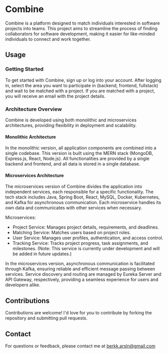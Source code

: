 
# Combine

Combine is a platform designed to match individuals interested in software projects into teams. This project aims to streamline the process of finding collaborators for software development, making it easier for like-minded individuals to connect and work together.



  


  


  
## Usage

### Getting Started
To get started with Combine, sign up or log into your account. After logging in, select the area you want to participate in (backend, frontend, fullstack) and wait to be matched with a project. If you are matched with a project, you will receive an email with the project details.

### Architecture Overview
Combine is developed using both monolithic and microservices architectures, providing flexibility in deployment and scalability.

#### Monolithic Architecture
In the monolithic version, all application components are combined into a single codebase. This version is built using the MERN stack (MongoDB, Express.js, React, Node.js). All functionalities are provided by a single backend and frontend, and all data is stored in a single database.

#### Microservices Architecture
The microservices version of Combine divides the application into independent services, each responsible for a specific functionality. The tech stack includes Java, Spring Boot, React, MySQL, Docker, Kubernetes, and Kafka for asynchronous communication. Each microservice handles its own data and communicates with other services when necessary.

Microservices:
* Project Service: Manages project details, requirements, and deadlines.
* Matching Service: Matches users based on project roles.
* User Service: Manages user profiles, authentication, and access control.
* Tracking Service: Tracks project progress, task assignments, and milestones. (Note: This service is currently under development and will be added in future updates.)


In the microservices version, asynchronous communication is facilitated through Kafka, ensuring reliable and efficient message passing between services. Service discovery and routing are managed by Eureka Server and API Gateway, respectively, providing a seamless experience for users and developers alike.

 

## Contributions

Contributions are welcome! I'd love for you to contribute by forking the repository and submitting pull requests.

  
## Contact
For questions or feedback, please contact me at berkk.arsln@gmail.com


